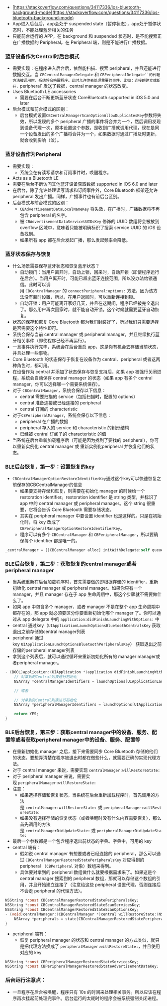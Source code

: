 - [https://stackoverflow.com/questions/34117336/ios-bluetooth-background-mode](https://stackoverflow.com/questions/34117336/ios-bluetooth-background-mode)
- App进入后台后，app会处于 suspended state（暂停状态），app处于暂停状态时，不能处理蓝牙相关的任务
- 只能前台运行的 APP，在 background 和 suspended 状态时，是不能搜索正在广播数据的 Peripheral。在 Peripheral 端，则是不能进行广播数据。

### **蓝牙设备作为Central时后台模式**

- 需要实现：在程序进入后台后，依然能扫描、搜索 peripheral，并且还能进行数据交互。当 `CBCentralManagerDelegate` 和 `CBPeripheralDelegate``的代理方法被调用时，系统将会唤醒程序。此时允许你去处理重要的事件，比如：连接的建立或断开，`peripheral` 发送了数据，central manager 的状态改变。
- Uses Bluetooth LE accessories
    - 需要在后台不断更新蓝牙状态 CoreBluetooth supported in iOS 5.0 and later
- 后台模式和前台模式的区别：
    - 后台模式设置`CBCentralManagerScanOptionAllowDuplicatesKey`参数将失效，所以发现的多个 peripheral 广播的事件将合并为一个，然后调用发现到设备代理一次，原本设置这个参数，是收到广播就调用代理，现在是同一个设备发出的多个广播将合并为一个，如果数据时通过广播及时更新，就会收到影响（汶）。

### **蓝牙设备作为Peripheral**

- 需要实现：
    - 系统会在有读写请求和订阅事件时，唤醒程序。
- Acts as a Bluetooth LE
- 需要在后台不断访问其他蓝牙设备获取数据 supported in iOS 6.0 and later
- 在后台，除了允许处理读写请求和订阅事件外，Core Bluetooth 框架还允许 peripheral 发出广播。同样，广播事件也有前后台区别。
- 后台模式与前台模式的区别：
    - `CBAdvertisementDataLocalNameKey` 将失效，在广播时，广播数据将不再包含 peripheral 的名字。
    - 被 `CBAdvertisementDataServiceUUIDsKey` 修饰的 UUID 数组将会被放到 overflow 区域中，意味着只能被明确标识了搜索 service UUID 的 iOS 设备找到。
    - 如果所有 app 都在后台发起广播，那么发起频率会降低。

### **蓝牙状态保存与恢复**

- 什么场景需要保存蓝牙状态和恢复蓝牙状态？
    - 自动锁门：当用户离开时，自动上锁，回来时，自动开锁（即使程序运行在后台）。当用户离开时，可能已超出蓝牙连接范围，所以没办法给锁通信。此时可以调用 `CBCentralManager` 的 `connectPeripheral:options:` 方法，因为该方法没有超时设置，所以，在用户返回时，可以重新连接到锁。
    - 自动开锁：用户可能离开家好几天，并且在这期间，程序已经被完全退出了。那么用户再次回家时，就不能自动开锁。这个时候就需要蓝牙自动恢复。
- 状态的保存和恢复 Core Bluetooth 都为我们封装好了，所以我们只需要选择是否需要这个特性即可。
- 系统会保存当前 central manager 或 peripheral manager，并且继续执行蓝牙相关事件（即使程序已经不再运行）。
- 一旦事件执行完毕，系统会在后台重启 app，这是你有机会去存储当前状态，并且处理一些事物。
- Core Bluetooth 的状态保存于恢复在设备作为 central、peripheral 或者这两种角色时，都可用。
- 在设备作为 central 并添加了状态保存与恢复支持后，如果 app 被强行关闭进程，系统会自动保存 central manager 的状态（如果 app 有多个 central manager，你可以选择哪一个需要系统保存）。
- 对于 `CBCentralManager`，系统会保存以下信息：
    - central 需要扫描的 service（包括扫描时，配置的 options）
    - central 准备连接或已经连接的 peripheral
    - central 订阅的 characteristic
- 对于`CBPeripheralManager`，系统会保存以下信息：
    - peripheral 在广播的数据
    - peripheral 存入的 service 和 characteristic 的树形结构
    - 已经被 central 订阅了的 characteristic 的值
- 当系统在后台重新加载程序后（可能是因为找到了要找的 peripheral），你可以重新实例化 central manager 或 重新实例化peripheral 并恢复他们的状态。

### **BLE后台恢复，第一步：设置恢复的key**

- `CBCentralManagerOptionRestoreIdentifierKey`通过这个key可以快速恢复之前保存的CBCentralManager的信息
    - 如果要支持存储和恢复，则需要在初始化 manager 的时候给一个 restoration identifier。restoration identifier 是 string 类型，并标识了 app 中的 central manager 或 peripheral manager。这个 string 很重要，它将会告诉 Core Bluetooth 需要存储状态。
    - 其实在 peripheral manager 中要设置 identifier 也是这样的。只是在初始化时，将 key 改成了`CBPeripheralManagerOptionRestoreIdentifierKey`。
    - 程序可以有多个 `CBCentralManager` 和 `CBPeripheralManager`，所以要确保每个 identifier 都是唯一的。

```objectivec
_centralManager = [[CBCentralManager alloc] initWithDelegate:self queue:nil options:@{ CBCentralManagerOptionRestoreIdentifierKey: @"myCentralManagerIdentifier" }]
```

### **BLE后台恢复，第二步：获取恢复的central manager或者peripheral manager**

- 当系统重新在后台加载程序时，首先需要做的即根据存储的 identifier，重新初始化 central manager 或 peripheral manager。如果你只有一个 manager，并且 manager 存在于 app 生命周期中，那这个步骤就不需要做什么了。
- 如果 app 中包含多个 manager，或者 manager 不是在整个 app 生命周期中都存在的，那 app 就必须要区分你要重新初始化哪个 manager 了。你可以通过从 app delegate 中的 `application:didFinishLaunchingWithOptions:` 中
- central 通过key（`UIApplicationLaunchOptionsBluetoothCentralsKey` 获取退出之前存储的central manager列表
- peripheral 通过key `UIApplicationLaunchOptionsBluetoothPeripheralsKey`） 获取退出之前存储的peripheral manager列表
- 拿到这个列表后，就可以通过循环来重新初始化所有的 manager manager或者peripheral manager。

```objectivec
- (BOOL)application:(UIApplication *)application didFinishLaunchingWithOptions:(NSDictionary *)launchOptions {
    // 对拿到的Central列表进行初始化
    NSArray *centralManagerIdentifiers = launchOptions[UIApplicationLaunchOptionsBluetoothCentralsKey];
    
    // 或者
    
    // 对拿到的Central列表进行初始化
    NSArray *peripheralManagerIdentifiers = launchOptions[UIApplicationLaunchOptionsBluetoothPeripheralsKey];
    
    return YES;
}
```

### **BLE后台恢复，第三步：获取central manager中的设备、服务、配置等或者获取peripheral manager中的设备、服务、配置等**

- 在重新初始化 manager 之后，接下来需要同步 Core Bluetooth 存储的他们的状态。要想弄清楚在程序被退出时都在做些什么，就需要正确的实现代理方法。
- 对于 central manager 来说，需要实现 `centralManager:willRestoreState:`
- 对于 peripheral manager 来说，需要实现 `peripheralManager:willRestoreState:`
- 注意：
    - 如果选择存储和恢复状态，当系统在后台重新加载程序时，首先调用的方法是 `centralManager:willRestoreState:` 或 `peripheralManager:willRestoreState:`
    - 如果没有选择存储的恢复状态（或者唤醒时没有什么内容需要恢复），那么首先调用的方法是 `centralManagerDidUpdateState:` 或 `peripheralManagerDidUpdateState:`
- 最后一个参数都是一个包含程序退出前状态的字典。字典中，可用的 key
- central 端有：
    - 假如说 central manager 有想要或者已经连接的 peripheral，那么可以通过 `CBCentralManagerRestoredStatePeripheralsKey` 对应得到的 peripheral （`CBPeripheral` 对象）数组来得到。
    - 具体要对拿到的 peripheral 数组做什么就要根据需求来了。如果这是个 central manager 搜索到的 peripheral 数组，那就可以存储这个数组的引用，并且开始建立连接了（注意给这些 peripheral 设置代理，否则连接后不会走 peripheral 的代理方法）。

```objectivec
NSString *const CBCentralManagerRestoredStatePeripheralsKey;
NSString *const CBCentralManagerRestoredStateScanServicesKey;
NSString *const CBCentralManagerRestoredStateScanOptionsKey;
- (void)centralManager:(CBCentralManager *)central willRestoreState:(NSDictionary *)state {
    NSArray *peripherals = state[CBCentralManagerRestoredStatePeripheralsKey];
}
```

- peripheral 端有：
    - 恢复 peripheral manager 的状态和 central manager 的方式类似，就只是把代理方法换成了 `peripheralManager:willRestoreState:`，并且使用对应的 key

```objectivec
NSString *const CBPeripheralManagerRestoredStateServicesKey;
NSString *const CBPeripheralManagerRestoredStateAdvertisementDataKey;
```

### **后台运行注意点：**

- 一旦程序在后台被唤醒，程序只有 10s 的时间来处理相关事务。所以应该在程序再次挂起前处理完事件。后台运行的太耗时的程序会被系统强制关闭进程。